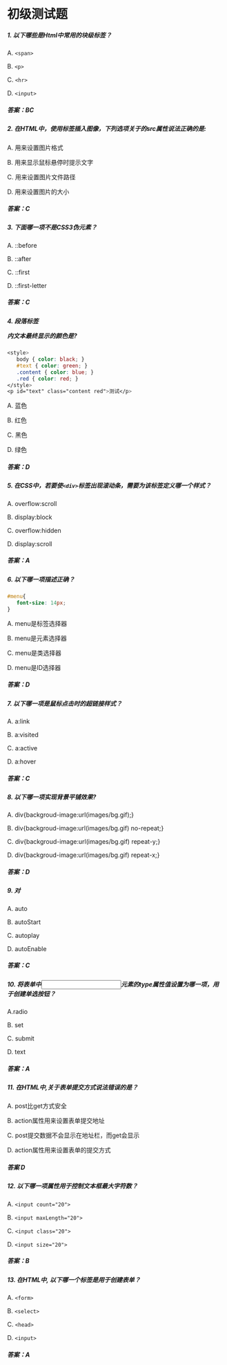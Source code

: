 # 初级测试题
##### 1. 以下哪些是Html中常用的块级标签？
A. `<span>`

B. `<p>`

C. `<hr>`

D. `<input>` 
##### 答案：BC
##### 2. 在HTML中，使用<img>标签插入图像，下列选项关于<img>的src属性说法正确的是:
A. 用来设置图片格式

B. 用来显示鼠标悬停时提示文字

C. 用来设置图片文件路径

D. 用来设置图片的大小
##### 答案：C
##### 3. 下面哪一项不是CSS3伪元素？
A. ::before

B. ::after

C. ::first

D. ::first-letter
##### 答案：C
##### 4. 段落标签<p>内文本最终显示的颜色是?
```css
<style>
   body { color: black; }
   #text { color: green; }
   .content { color: blue; }
   .red { color: red; }
</style>
<p id="text" class="content red">测试</p>
```
A. 蓝色

B. 红色

C. 黑色

D. 绿色
##### 答案：D
##### 5. 在CSS中，若要使`<div>`标签出现滚动条，需要为该标签定义哪一个样式？
A. overflow:scroll

B. display:block

C. overflow:hidden

D. display:scroll
##### 答案：A
##### 6. 以下哪一项描述正确？
```css
#menu{
   font-size: 14px;
}
```
A. menu是标签选择器

B. menu是元素选择器

C. menu是类选择器

D. menu是ID选择器
##### 答案：D
##### 7. 以下哪一项是鼠标点击时的超链接样式？
A. a:link

B. a:visited

C. a:active

D. a:hover
##### 答案：C
##### 8. 以下哪一项实现背景平铺效果?
A. div{backgroud-image:url(images/bg.gif);}

B. div{backgroud-image:url(images/bg.gif) no-repeat;}

C. div{backgroud-image:url(images/bg.gif) repeat-y;}

D. div{backgroud-image:url(images/bg.gif) repeat-x;}
##### 答案：D
##### 9. 对<audio>标签添加以下哪一个属性可以使音频就绪后自动播放？
A. auto

B. autoStart

C. autoplay

D. autoEnable
##### 答案：C
##### 10. 将表单中<input>元素的type属性值设置为哪一项，用于创建单选按钮？
A.radio

B. set

C. submit

D. text
##### 答案：A
##### 11. 在HTML中,关于表单提交方式说法错误的是？
A. post比get方式安全

B. action属性用来设置表单提交地址

C. post提交数据不会显示在地址栏，而get会显示

D. action属性用来设置表单的提交方式
##### 答案 D
##### 12. 以下哪一项属性用于控制文本框最大字符数？
A. `<input count="20">`

B. `<input maxLength="20">`

C. `<input class="20">`

D. `<input size="20">`
##### 答案：B
##### 13. 在HTML中, 以下哪一个标签是用于创建表单？
A. `<form>`

B. `<select>`

C. `<head>`

D. `<input>`
##### 答案：A
